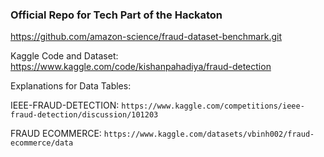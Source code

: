 ### Official Repo for Tech Part of the Hackaton
https://github.com/amazon-science/fraud-dataset-benchmark.git

Kaggle Code and Dataset:
https://www.kaggle.com/code/kishanpahadiya/fraud-detection

Explanations for Data Tables: 

IEEE-FRAUD-DETECTION: `https://www.kaggle.com/competitions/ieee-fraud-detection/discussion/101203`

FRAUD ECOMMERCE: `https://www.kaggle.com/datasets/vbinh002/fraud-ecommerce/data`
